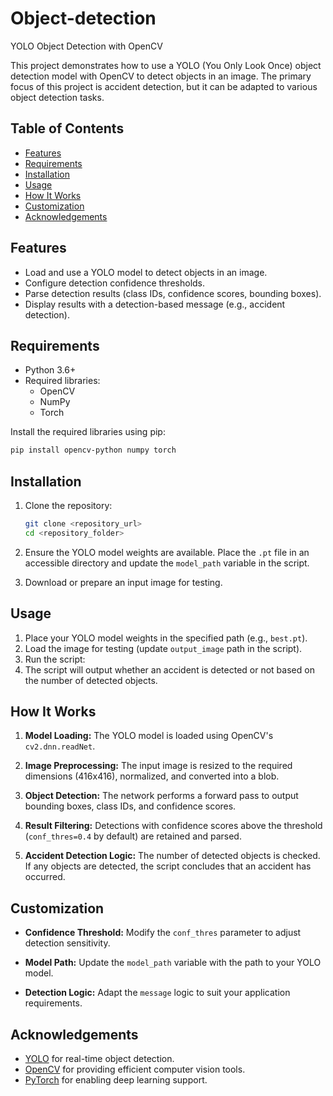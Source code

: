 # Object-detection



YOLO Object Detection with OpenCV

This project demonstrates how to use a YOLO (You Only Look Once) object detection model with OpenCV to detect objects in an image. The primary focus of this project is accident detection, but it can be adapted to various object detection tasks.

## Table of Contents

- [Features](#features)
- [Requirements](#requirements)
- [Installation](#installation)
- [Usage](#usage)
- [How It Works](#how-it-works)
- [Customization](#customization)
- [Acknowledgements](#acknowledgements)

## Features

- Load and use a YOLO model to detect objects in an image.
- Configure detection confidence thresholds.
- Parse detection results (class IDs, confidence scores, bounding boxes).
- Display results with a detection-based message (e.g., accident detection).

## Requirements

- Python 3.6+
- Required libraries:
  - OpenCV
  - NumPy
  - Torch

Install the required libraries using pip:
```bash
pip install opencv-python numpy torch
```

## Installation

1. Clone the repository:
   ```bash
   git clone <repository_url>
   cd <repository_folder>
   ```

2. Ensure the YOLO model weights are available. Place the `.pt` file in an accessible directory and update the `model_path` variable in the script.

3. Download or prepare an input image for testing.

## Usage

1. Place your YOLO model weights in the specified path (e.g., `best.pt`).
2. Load the image for testing (update `output_image` path in the script).
3. Run the script:
4. The script will output whether an accident is detected or not based on the number of detected objects.

## How It Works

1. **Model Loading:**
   The YOLO model is loaded using OpenCV's `cv2.dnn.readNet`.

2. **Image Preprocessing:**
   The input image is resized to the required dimensions (416x416), normalized, and converted into a blob.

3. **Object Detection:**
   The network performs a forward pass to output bounding boxes, class IDs, and confidence scores.

4. **Result Filtering:**
   Detections with confidence scores above the threshold (`conf_thres=0.4` by default) are retained and parsed.

5. **Accident Detection Logic:**
   The number of detected objects is checked. If any objects are detected, the script concludes that an accident has occurred.

## Customization

- **Confidence Threshold:**
  Modify the `conf_thres` parameter to adjust detection sensitivity.

- **Model Path:**
  Update the `model_path` variable with the path to your YOLO model.

- **Detection Logic:**
  Adapt the `message` logic to suit your application requirements.

## Acknowledgements

- [YOLO](https://pjreddie.com/darknet/yolo/) for real-time object detection.
- [OpenCV](https://opencv.org/) for providing efficient computer vision tools.
- [PyTorch](https://pytorch.org/) for enabling deep learning support.
